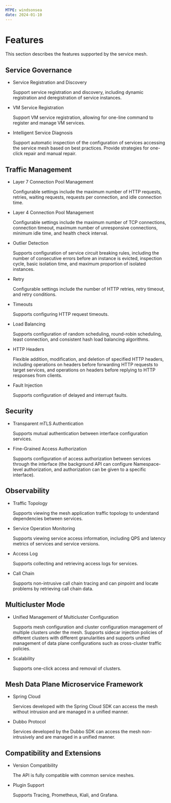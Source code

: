 ```yaml
---
MTPE: windsonsea
date: 2024-01-10
---
```


# Features

This section describes the features supported by the service mesh.

## Service Governance

- Service Registration and Discovery

    Support service registration and discovery, including dynamic registration and deregistration of service instances.

- VM Service Registration

    Support VM service registration, allowing for one-line command to register and manage VM services.

- Intelligent Service Diagnosis

    Support automatic inspection of the configuration of services accessing the service mesh based on best practices. Provide strategies for one-click repair and manual repair.

## Traffic Management

- Layer 7 Connection Pool Management

    Configurable settings include the maximum number of HTTP requests, retries, waiting requests, requests per connection, and idle connection time.

- Layer 4 Connection Pool Management

    Configurable settings include the maximum number of TCP connections, connection timeout, maximum number of unresponsive connections, minimum idle time, and health check interval.

- Outlier Detection

    Supports configuration of service circuit breaking rules, including the number of consecutive errors before an instance is evicted, inspection cycle, basic isolation time, and maximum proportion of isolated instances.

- Retry

    Configurable settings include the number of HTTP retries, retry timeout, and retry conditions.

- Timeouts

    Supports configuring HTTP request timeouts.

- Load Balancing

    Supports configuration of random scheduling, round-robin scheduling, least connection, and consistent hash load balancing algorithms.

- HTTP Headers

    Flexible addition, modification, and deletion of specified HTTP headers, including operations on headers before forwarding HTTP requests to target services, and operations on headers before replying to HTTP responses from clients.

- Fault Injection

    Supports configuration of delayed and interrupt faults.

## Security

- Transparent mTLS Authentication

    Supports mutual authentication between interface configuration services.

- Fine-Grained Access Authorization

    Supports configuration of access authorization between services through the interface (the background API can configure Namespace-level authorization, and authorization can be given to a specific interface).

## Observability

- Traffic Topology

    Supports viewing the mesh application traffic topology to understand dependencies between services.

- Service Operation Monitoring

    Supports viewing service access information, including QPS and latency metrics of services and service versions.

- Access Log

    Supports collecting and retrieving access logs for services.

- Call Chain

    Supports non-intrusive call chain tracing and can pinpoint and locate problems by retrieving call chain data.

## Multicluster Mode

- Unified Management of Multicluster Configuration

    Supports mesh configuration and cluster configuration management of multiple clusters under the mesh. Supports sidecar injection policies of different clusters with different granularities and supports unified management of data plane configurations such as cross-cluster traffic policies.

- Scalability

    Supports one-click access and removal of clusters.

## Mesh Data Plane Microservice Framework

- Spring Cloud

    Services developed with the Spring Cloud SDK can access the mesh without intrusion and are managed in a unified manner.

- Dubbo Protocol

    Services developed by the Dubbo SDK can access the mesh non-intrusively and are managed in a unified manner.

## Compatibility and Extensions

- Version Compatibility

    The API is fully compatible with common service meshes.

- Plugin Support

    Supports Tracing, Prometheus, Kiali, and Grafana.
